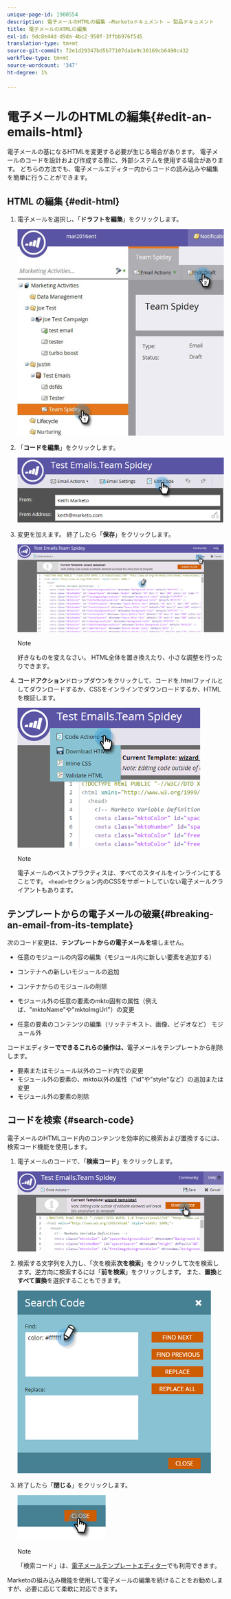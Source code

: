 ```yaml
---
unique-page-id: 1900554
description: 電子メールのHTMLの編集 —Marketoドキュメント — 製品ドキュメント
title: 電子メールのHTMLの編集
exl-id: 9dc8e44d-d9da-4bc2-950f-3ffbb976f5d5
translation-type: tm+mt
source-git-commit: 72e1d29347bd5b77107da1e9c30169cb6490c432
workflow-type: tm+mt
source-wordcount: '347'
ht-degree: 1%

---
```


# 電子メールのHTMLの編集{#edit-an-emails-html}

電子メールの基になるHTMLを変更する必要が生じる場合があります。 電子メールのコードを設計および作成する際に、外部システムを使用する場合があります。 どちらの方法でも、電子メールエディター内からコードの読み込みや編集を簡単に行うことができます。

## HTML の編集 {#edit-html}

1. 電子メールを選択し、「**ドラフトを編集**」をクリックします。

   ![](assets/teamspidey.jpg)

1. 「**コードを編集**」をクリックします。

   ![](assets/two-4.png)

1. 変更を加えます。 終了したら「**保存**」をクリックします。

   ![](assets/three-3.png)

   >[!NOTE]
   >
   >好きなものを変えなさい。 HTML全体を置き換えたり、小さな調整を行ったりできます。

1. **コードアクション**&#x200B;ドロップダウンをクリックして、コードを.htmlファイルとしてダウンロードするか、CSSをインラインでダウンロードするか、HTMLを検証します。

   ![](assets/four-2.png)

   >[!NOTE]
   >
   >電子メールのベストプラクティスは、すべてのスタイルをインラインにすることです。 `<head>`セクション内のCSSをサポートしていない電子メールクライアントもあります。

## テンプレートからの電子メールの破棄{#breaking-an-email-from-its-template}

次のコード変更は、**テンプレートからの電子メールを**&#x200B;壊しません。

* 任意のモジュールの内容の編集（モジュール内に新しい要素を追加する）
* コンテナへの新しいモジュールの追加
* コンテナからのモジュールの削除

* モジュール外の任意の要素のmkto固有の属性（例えば、&quot;mktoName&quot;や&quot;mktoImgUrl&quot;）の変更
* 任意の要素のコンテンツの編集（リッチテキスト、画像、ビデオなど） モジュール外

コードエディター&#x200B;**でできるこれらの操作は、**&#x200B;電子メールをテンプレートから削除します。

* 要素またはモジュール以外のコード内での変更
* モジュール外の要素の、mkto以外の属性（&quot;id&quot;や&quot;style&quot;など）の追加または変更
* モジュール外の要素の削除

## コードを検索 {#search-code}

電子メールのHTMLコード内のコンテンツを効率的に検索および置換するには、検索コード機能を使用します。

1. 電子メールのコードで、「**検索コード**」をクリックします。

   ![](assets/five-2.png)

1. 検索する文字列を入力し、「次を検索&#x200B;**次を検索**」をクリックして次を検索します。逆方向に検索するには「**前を検索**」をクリックします。 また、**置換**&#x200B;と&#x200B;**すべて置換**&#x200B;を選択することもできます。

   ![](assets/six-1.png)

1. 終了したら「**閉じる**」をクリックします。

   ![](assets/seven.png)

   >[!NOTE]
   >
   >「検索コード」は、[電子メールテンプレートエディター](/help/marketo/product-docs/email-marketing/general/email-editor-2/create-an-email-template.md)でも利用できます。

Marketoの組み込み機能を使用して電子メールの編集を続けることをお勧めしますが、必要に応じて柔軟に対応できます。
